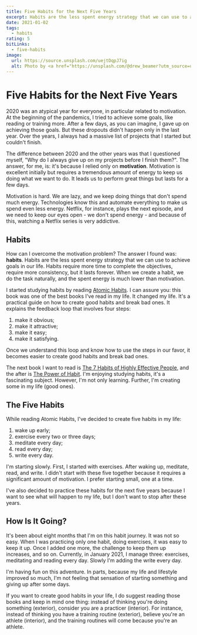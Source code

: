 ```yaml
---
title: Five Habits for the Next Five Years
excerpt: Habits are the less spent energy strategy that we can use to achieve goals in our life. Habits require more time to complete the objectives, require more consistency, but it lasts forever.
date: 2021-01-02
tags:
  - habits
rating: 5
bitLinks:
  - five-habits
image:
  url: https://source.unsplash.com/uejtDqpJ7ig
  alt: Photo by <a href="https://unsplash.com/@drew_beamer?utm_source=unsplash&amp;utm_medium=referral&amp;utm_content=creditCopyText">Drew Beamer</a> on <a href="https://unsplash.com/s/photos/habits?utm_source=unsplash&amp;utm_medium=referral&amp;utm_content=creditCopyText">Unsplash</a>
---
```


# Five Habits for the Next Five Years

2020 was an atypical year for everyone, in particular related to motivation. At the beginning of the pandemics, I tried to achieve some goals, like reading or training more. After a few days, as you can imagine, I gave up on achieving those goals. But these dropouts didn't happen only in the last year. Over the years, I always had a massive list of projects that I started but couldn't finish.

The difference between 2020 and the other years was that I questioned myself, "Why do I always give up on my projects before I finish them?". The answer, for me, is: it's because I relied only on **motivation**. Motivation is excellent initially but requires a tremendous amount of energy to keep us doing what we want to do. It leads us to perform great things but lasts for a few days.

Motivation is hard. We are lazy, and we keep doing things that don't spend much energy. Technologies know this and automate everything to make us spend even less energy. Netflix, for instance, plays the next episode, and we need to keep our eyes open - we don't spend energy - and because of this, watching a Netflix series is very addictive.

## Habits

How can I overcome the motivation problem? The answer I found was: **habits**. Habits are the less spent energy strategy that we can use to achieve goals in our life. Habits require more time to complete the objectives, require more consistency, but it lasts forever. When we create a habit, we do the task naturally, and the spent energy is much lower than motivation.

I started studying habits by reading [Atomic Habits](https://jamesclear.com/atomic-habits). I can assure you: this book was one of the best books I've read in my life. It changed my life. It's a practical guide on how to create good habits and break bad ones. It explains the feedback loop that involves four steps:

1. make it obvious;
1. make it attractive;
1. make it easy;
1. make it satisfying.

Once we understand this loop and know how to use the steps in our favor, it becomes easier to create good habits and break bad ones.

The next book I want to read is [The 7 Habits of Highly Effective People](https://www.amazon.com/dp/1451639619), and the after is [The Power of Habit](https://www.amazon.com/dp/B007EJSMC8). I'm enjoying studying habits, it's a fascinating subject. However, I'm not only learning. Further, I'm creating some in my life (good ones).

## The Five Habits

While reading Atomic Habits, I've decided to create five habits in my life:

1. wake up early;
1. exercise every two or three days;
1. meditate every day;
1. read every day;
1. write every day.

I'm starting slowly. First, I started with exercises. After waking up, meditate, read, and write. I didn't start with these five together because it requires a significant amount of motivation. I prefer starting small, one at a time.

I've also decided to practice these habits for the next five years because I want to see what will happen to my life, but I don't want to stop after these years.

## How Is It Going?

It's been about eight months that I'm on this habit journey. It was not so easy. When I was practicing only one habit, doing exercises, it was easy to keep it up. Once I added one more, the challenge to keep them up increases, and so on. Currently, in January 2021, I manage three: exercises, meditating and reading every day. Slowly I'm adding the write every day.

I'm having fun on this adventure. In parts, because my life and lifestyle improved so much, I'm not feeling that sensation of starting something and giving up after some days.

If you want to create good habits in your life, I do suggest reading those books and keep in mind one thing: instead of thinking you're doing something (exterior), consider you are a practicer (interior). For instance, instead of thinking you have a training routine (exterior), believe you're an athlete (interior), and the training routines will come because you're an athlete.
